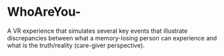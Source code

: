 # WhoAreYou-
A VR experience that simulates several key events that illustrate discrepancies between what a memory-losing person can experience and what is the truth/reality (care-giver perspective).
